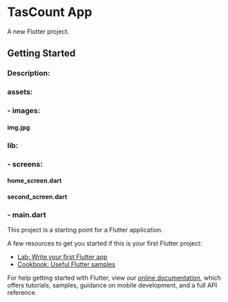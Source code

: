 # TasCount App

A new Flutter project.

## Getting Started

### Description:

### assets:
###   - images: 
####        img.jpg
### lib: 
###   - screens:
####        home_screen.dart 
####        second_screen.dart 
###   - main.dart



This project is a starting point for a Flutter application.

A few resources to get you started if this is your first Flutter project:

- [Lab: Write your first Flutter app](https://flutter.dev/docs/get-started/codelab)
- [Cookbook: Useful Flutter samples](https://flutter.dev/docs/cookbook)

For help getting started with Flutter, view our
[online documentation](https://flutter.dev/docs), which offers tutorials,
samples, guidance on mobile development, and a full API reference.

